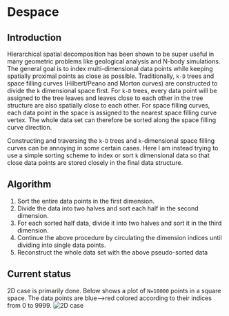 # Despace

## Introduction
Hierarchical spatial decomposition has been shown to be super useful in many geometric problems like geological analysis and N-body simulations. The general goal is to index multi-dimensional data points while keeping spatially proximal points as close as possible. Traditionally, `k-D` trees and space filling curves (Hilbert/Peano and Morton curves) are constructed to divide the `k` dimensional space first. For `k-D` trees, every data point will be assigned to the tree leaves and leaves close to each other in the tree structure are also spatially close to each other. For space filling curves, each data point in the space is assigned to the nearest space filling curve vertex. The whole data set can therefore be sorted along the space filling curve direction. 

Constructing and traversing the `k-D` trees and `k`-dimensional space filling curves can be annoying in some certain cases. Here I am instead trying to use  a simple sorting scheme to index or sort `k` dimensional data so that close data points are stored closely in the final data structure.

## Algorithm
1. Sort the entire data points in the first dimension.
2. Divide the data into two halves and sort each half in the second dimension.
3. For each sorted half data, divide it into two halves and sort it in the third dimension.
4. Continue the above procedure by circulating the dimension indices until dividing into single data points.
5. Reconstruct the whole data set with the above pseudo-sorted data

## Current status
2D case is primarily done. Below shows a plot of `N=10000` points in a square space. The data points are blue-->red colored according to their indices from 0 to 9999.
![](image.png "2D case")
